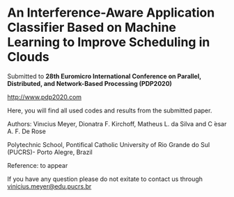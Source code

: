 # An Interference-Aware Application Classifier Based on Machine Learning to Improve Scheduling in Clouds

Submitted to **28th Euromicro International Conference on Parallel, Distributed, and Network-Based Processing (PDP2020)**

http://www.pdp2020.com

Here, you will find all used codes and results from the submitted paper.</br>


Authors: Vinıcius Meyer, Dionatra F. Kirchoff, Matheus L. da Silva and C ́esar A. F. De Rose

Polytechnic School, Pontifical Catholic University of Rio Grande do Sul (PUCRS)- Porto Alegre, Brazil

Reference: to appear

If you have any question please do not exitate to contact us through vinicius.meyer@edu.pucrs.br</br>


